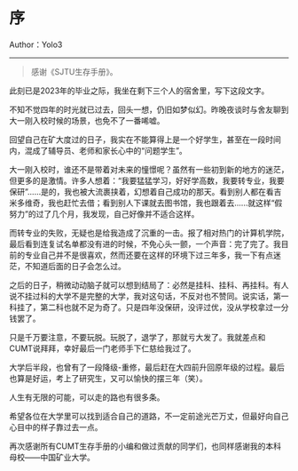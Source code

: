 # 序

Author：Yolo3

---

> 感谢《SJTU生存手册》。

此刻已是2023年的毕业之际，我坐在剩下三个人的宿舍里，写下这段文字。

不知不觉四年的时光就已过去，回头一想，仍旧如梦似幻。昨晚夜谈时与舍友聊到大一刚入校时候的场景，也免不了一番唏嘘。

回望自己在矿大度过的日子，我实在不能算得上是一个好学生，甚至在一段时间内，混成了辅导员、老师和家长心中的“问题学生”。

大一刚入校时，谁还不是带着对未来的憧憬呢？虽然有一些初到新的地方的迷茫，但更多的是激情。许多人想着：“我要猛猛学习，好好学高数，我要转专业，我要保研”......是的，我也被大流裹挟着，幻想着自己成功的那天。看到别人都在看吉米多维奇，我也赶忙去借；看到别人下课就去图书馆，我也跟着去......就这样“假努力”的过了几个月，我发现，自己好像并不适合这样。

而转专业的失败，无疑也是给我造成了沉重的一击。报了相对热门的计算机学院，最后看到连复试名单都没有进的时候，不免心头一颤，一个声音：完了完了。我目前的专业自己并不是很喜欢，然而还要在这样的环境下过三年多，我一下有点迷茫，不知道后面的日子会怎么过。

之后的日子，稍微动动脑子就可以想到结局了：必然是挂科、挂科、再挂科。有人说不挂过科的大学不是完整的大学，我对这句话，不反对也不赞同。说实话，第一科挂了，第二科也就不足为奇了。只是四年没保研，没评过优，没从学校拿过一分钱罢了。

只是千万要注意，不要玩脱。玩脱了，退学了，那就亏大发了。我就差点和CUMT说拜拜，幸好最后一门老师手下仁慈给我过了。

大学后半段，也曾有了一段降级-重修，最后赶在大四前升回原年级的过程。最后也算是好运，考上了研究生，又可以愉快的摆三年（笑）。

人生有无限的可能，可以走的路也有很多条。

希望各位在大学里可以找到适合自己的道路，不一定前途光芒万丈，但最好向自己心目中的样子靠过去一点。

再次感谢所有CUMT生存手册的小编和做过贡献的同学们，也同样感谢我的本科母校——中国矿业大学。
